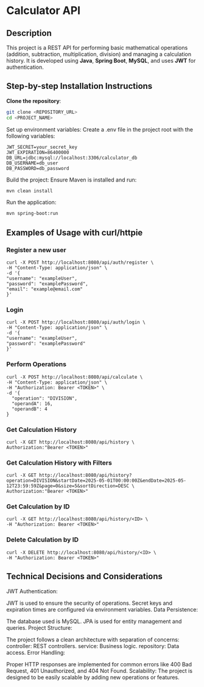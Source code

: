 # Calculator API

## Description
This project is a REST API for performing basic mathematical operations (addition, subtraction, multiplication, division) and managing a calculation history. It is developed using **Java**, **Spring Boot**, **MySQL**, and uses **JWT** for authentication.

## Step-by-step Installation Instructions

**Clone the repository**:
   ```bash
   git clone <REPOSITORY_URL>
   cd <PROJECT_NAME>
   ```

Set up environment variables: Create a .env file in the project root with the following variables:

```
JWT_SECRET=your_secret_key
JWT_EXPIRATION=86400000
DB_URL=jdbc:mysql://localhost:3306/calculator_db
DB_USERNAME=db_user
DB_PASSWORD=db_password
```

Build the project: Ensure Maven is installed and run:

```bash
mvn clean install
```

Run the application:

```bash
mvn spring-boot:run
```

## Examples of Usage with curl/httpie


### Register a new user
```
curl -X POST http://localhost:8080/api/auth/register \
-H "Content-Type: application/json" \
-d '{
"username": "exampleUser",
"password": "examplePassword",
"email": "example@email.com"
}'
```

### Login
```
curl -X POST http://localhost:8080/api/auth/login \
-H "Content-Type: application/json" \
-d '{
"username": "exampleUser",
"password": "examplePassword"
}'
```

### Perform Operations
```
curl -X POST http://localhost:8080/api/calculate \
-H "Content-Type: application/json" \
-H "Authorization: Bearer <TOKEN>" \
-d '{
  "operation": "DIVISION",
  "operandA": 16,
  "operandB": 4
}
```

### Get Calculation History
```
curl -X GET http://localhost:8080/api/history \
Authorization:"Bearer <TOKEN>"
```

### Get Calculation History with Filters
```
curl -X GET http://localhost:8080/api/history?operation=DIVISION&startDate=2025-05-01T00:00:00Z&endDate=2025-05-12T23:59:59Z&page=0&size=5&sortDirection=DESC \
Authorization:"Bearer <TOKEN>"
```

### Get Calculation by ID
```
curl -X GET http://localhost:8080/api/history/<ID> \
-H "Authorization: Bearer <TOKEN>"
```

### Delete Calculation by ID
```
curl -X DELETE http://localhost:8080/api/history/<ID> \
-H "Authorization: Bearer <TOKEN>"
```


## Technical Decisions and Considerations

JWT Authentication:

JWT is used to ensure the security of operations.
Secret keys and expiration times are configured via environment variables.
Data Persistence:


The database used is MySQL.
JPA is used for entity management and queries.
Project Structure:


The project follows a clean architecture with separation of concerns:
controller: REST controllers.
service: Business logic.
repository: Data access.
Error Handling:


Proper HTTP responses are implemented for common errors like 400 Bad Request, 401 Unauthorized, and 404 Not Found.
Scalability:
The project is designed to be easily scalable by adding new operations or features.
